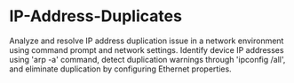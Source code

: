# IP-Address-Duplicates

Analyze and resolve IP address duplication issue in a network
environment using command prompt and network settings. 
Identify device IP addresses using 'arp -a' command, detect duplication
warnings through 'ipconfig /all', and eliminate duplication by
configuring Ethernet properties.
